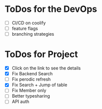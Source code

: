 # ToDos for the DevOps
- [ ] CI/CD on coolify
- [ ] feature flags
- [ ] branching strategies

# ToDos for Project
- [x] Click on the link to see the details
- [x] Fix Backend Search
- [ ] Fix perodic refresh
- [x] Fix Search + Jump of table
- [ ] Fix Member only
- [ ] Better typesharing
- [ ] API auth
